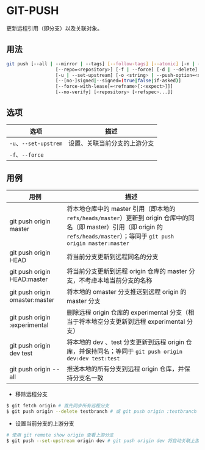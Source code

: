 # GIT-PUSH

更新远程引用（即分支）以及关联对象。

## 用法

```sh
git push [--all | --mirror | --tags] [--follow-tags] [--atomic] [-n | --dry-run] [--receive-pack=<git-receive-pack>]
                  [--repo=<repository>] [-f | --force] [-d | --delete] [--prune] [-v | --verbose]
                  [-u | --set-upstream] [-o <string> | --push-option=<string>]
                  [--[no-]signed|--signed=(true|false|if-asked)]
                  [--force-with-lease[=<refname>[:<expect>]]]
                  [--no-verify] [<repository> [<refspec>...]]
```

## 选项

| 选项                  | 描述                         |
| --------------------- | ---------------------------- |
| `-u`、`--set-upstrem` | 设置、关联当前分支的上游分支 |
| `-f`、`--force`       |                              |

## 用例

| 用例                           | 描述                                                                                                                                                                              |
| ------------------------------ | --------------------------------------------------------------------------------------------------------------------------------------------------------------------------------- |
| git push origin master         | 将本地仓库中的 master 引用（即本地的 `refs/heads/master`）更新到 origin 仓库中的同名（即 master）引用（即 origin 的 `refs/heads/master`）；等同于 `git push origin master:master` |
| git push origin HEAD           | 将当前分支更新到远程同名的分支                                                                                                                                                    |
| git push origin HEAD:master    | 将当前分支更新到远程 origin 仓库的 master 分支，不考虑本地当前分支的名称                                                                                                          |
| git push origin omaster:master | 将本地的 omaster 分支推送到远程 origin 的 master 分支                                                                                                                             |
| git push origin :experimental  | 删除远程 origin 仓库的 experimental 分支（相当于将本地空分支更新到远程 experimental 分支）                                                                                        |
| git push origin dev test       | 将本地的 dev 、test 分支更新到远程 origin 仓库，并保持同名；等同于 `git push origin dev:dev test:test`                                                                            |
| git push origin --all          | 推送本地的所有分支到远程 origin 仓库，并保持分支名一致                                                                                                                            |

* 移除远程分支

```sh
$ git fetch origin # 首先同步所有远程分支
$ git push origin --delete testbranch # 或 git push origin :testbranch
```

* 设置当前分支的上游分支

```sh
# 使用 git remote show origin 查看上游分支
$ git push --set-upstream origin dev # git push origin dev 将自动关联上游分支
```
